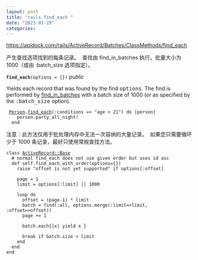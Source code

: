 ```yaml
---
layout: post
title: "rails find_each "
date: "2023-01-29"
categories: 
---
```

<p><a href="https://apidock.com/rails/ActiveRecord/Batches/ClassMethods/find_each">https://apidock.com/rails/ActiveRecord/Batches/ClassMethods/find_each</a></p>

<p>产生查找选项找到的每条记录。&nbsp; 查找由 find_in_batches 执行，批量大小为 1000（或由 :batch_size 选项指定）。</p>

<p><code><strong>find_each</strong>(options = {})</code> <em>public</em></p>

<div class="description">
<p>Yields each record that was found by the find <tt>options</tt>. The find is performed by <a href="https://apidock.com/rails/ActiveRecord/Batches/ClassMethods/find_in_batches">find_in_batches</a> with a batch size of 1000 (or as specified by the <tt>:batch_size</tt> option).</p>

<pre>
<code> <a href="https://apidock.com/rails/Person">Person</a>.<a href="https://apidock.com/rails/ActiveRecord/Batches/ClassMethods/find_each">find_each</a>(:conditions =&gt; &quot;age &gt; 21&quot;) do |person|
    person.party_all_night!
  end</code></pre>

<p>注意：此方法仅用于批处理内存中无法一次容纳的大量记录。&nbsp; 如果您只需要循环少于 1000 条记录，最好只使用常规查找方法。</p>

<pre>
<code>class <a href="https://apidock.com/rails/ActiveRecord/Base">ActiveRecord::Base</a>
  # normal find_each does not use given order but uses id asc
  def self.find_each_with_order(options={})
    raise &quot;offset is not yet supported&quot; if options[:offset]

    page = 1
    limit = options[:limit] || 1000

    loop do
      offset = (page-1) * limit
      batch = find(:all, options.merge(:limit=&gt;limit, :offset=&gt;offset))
      page += 1

      batch.each{|x| yield x }

      break if batch.size &lt; limit
    end
  end
end</code></pre>
</div>

